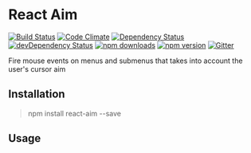 # React Aim

[![Build Status](https://travis-ci.org/gabrielbull/react-aim.svg?branch=master)](https://travis-ci.org/gabrielbull/react-aim)
[![Code Climate](https://codeclimate.com/github/gabrielbull/react-aim/badges/gpa.svg)](https://codeclimate.com/github/gabrielbull/react-aim)
[![Dependency Status](https://david-dm.org/gabrielbull/react-aim.svg)](https://david-dm.org/gabrielbull/react-aim)
[![devDependency Status](https://david-dm.org/gabrielbull/react-aim/dev-status.svg)](https://david-dm.org/gabrielbull/react-aim#info=devDependencies)
[![npm downloads](http://img.shields.io/npm/dt/react-aim.svg)](https://www.npmjs.org/package/react-aim)
[![npm version](https://img.shields.io/npm/v/react-aim.svg)](https://www.npmjs.org/package/react-aim)
[![Gitter](https://badges.gitter.im/Join%20Chat.svg)](https://gitter.im/gabrielbull/react-aim?utm_source=badge&utm_medium=badge&utm_campaign=pr-badge)

Fire mouse events on menus and submenus that takes into account the user's cursor aim

## Installation

> npm install react-aim --save

## Usage
